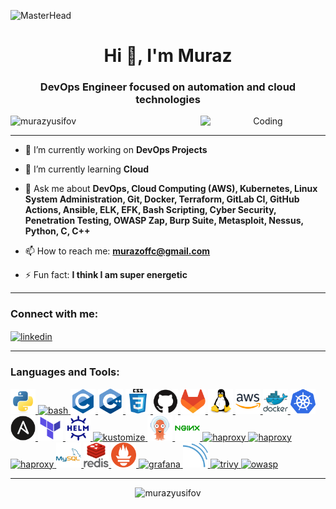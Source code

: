 ![MasterHead](https://cdn.dribbble.com/userupload/7725814/file/original-ad34e5a3d587a8a90b6586de67710225.gif)

<h1 align="center">Hi 👋, I'm Muraz</h1>
<h3 align="center">DevOps Engineer focused on automation and cloud technologies</h3>

<p align="center">
  <img align="right" alt="Coding" width="200" src="https://media.tenor.com/1ZMQ6_PMf9MAAAAM/raccoon-rave.gif" />
</p>

<p align="left">
  <img src="https://komarev.com/ghpvc/?username=murazyusifov&label=Profile%20views&color=0e75b6&style=flat" alt="murazyusifov" />
</p>

---

- 🔭 I’m currently working on **DevOps Projects**
  
- 🌱 I’m currently learning **Cloud**
  
- 💬 Ask me about **DevOps, Cloud Computing (AWS), Kubernetes, Linux System Administration, Git, Docker, Terraform, GitLab CI, GitHub Actions, Ansible, ELK, EFK, Bash Scripting, Cyber Security, Penetration Testing, OWASP Zap, Burp Suite, Metasploit, Nessus, Python, C, C++**
  
- 📫 How to reach me: **[murazoffc@gmail.com](mailto:murazoffc@gmail.com)**
  
- ⚡ Fun fact: **I think I am super energetic**

---

<h3 align="left">Connect with me:</h3>
<p align="left">
  <a href="https://linkedin.com/in/muraz-yusifov-967ab2284" target="_blank">
    <img align="center" src="https://raw.githubusercontent.com/rahuldkjain/github-profile-readme-generator/master/src/images/icons/Social/linked-in-alt.svg" alt="linkedin" height="30" width="40" />
  </a>
</p>

---

<h3 align="left">Languages and Tools:</h3>
<p align="left">
  <a href="https://www.python.org" target="_blank" rel="noreferrer">
    <img src="https://raw.githubusercontent.com/devicons/devicon/master/icons/python/python-original.svg" alt="python" width="40" height="40"/>
  </a>
  <a href="https://www.gnu.org/software/bash/" target="_blank" rel="noreferrer">
    <img src="https://www.vectorlogo.zone/logos/gnu_bash/gnu_bash-icon.svg" alt="bash" width="40" height="40"/>
  </a>
  <a href="https://www.cprogramming.com/" target="_blank" rel="noreferrer">
    <img src="https://raw.githubusercontent.com/devicons/devicon/master/icons/c/c-original.svg" alt="c" width="40" height="40"/>
  </a>
  <a href="https://www.w3schools.com/cpp/" target="_blank" rel="noreferrer">
    <img src="https://raw.githubusercontent.com/devicons/devicon/master/icons/cplusplus/cplusplus-original.svg" alt="cplusplus" width="40" height="40"/>
  </a>
  <a href="https://www.w3schools.com/css/" target="_blank" rel="noreferrer">
    <img src="https://raw.githubusercontent.com/devicons/devicon/master/icons/css3/css3-original-wordmark.svg" alt="css3" width="40" height="40"/>
  </a>
  <a href="https://github.com/features/actions" target="_blank" rel="noreferrer">
    <img src="https://raw.githubusercontent.com/devicons/devicon/master/icons/github/github-original.svg" alt="github" width="40" height="40"/>
  </a>
  <a href="https://gitlab.com" target="_blank" rel="noreferrer">
    <img src="https://raw.githubusercontent.com/devicons/devicon/master/icons/gitlab/gitlab-original.svg" alt="gitlab" width="40" height="40"/>
  </a>
  <a href="https://www.linux.org/" target="_blank" rel="noreferrer">
    <img src="https://raw.githubusercontent.com/devicons/devicon/master/icons/linux/linux-original.svg" alt="linux" width="40" height="40"/>
  </a>
  <a href="https://aws.amazon.com" target="_blank" rel="noreferrer">
    <img src="https://raw.githubusercontent.com/devicons/devicon/master/icons/amazonwebservices/amazonwebservices-original-wordmark.svg" alt="aws" width="40" height="40"/>
  </a>
  <a href="https://www.docker.com/" target="_blank" rel="noreferrer">
    <img src="https://raw.githubusercontent.com/devicons/devicon/master/icons/docker/docker-original-wordmark.svg" alt="docker" width="40" height="40"/>
  </a>
  <a href="https://kubernetes.io" target="_blank" rel="noreferrer">
    <img src="https://raw.githubusercontent.com/devicons/devicon/master/icons/kubernetes/kubernetes-plain.svg" alt="kubernetes" width="40" height="40"/>
  </a>
  <a href="https://www.ansible.com" target="_blank" rel="noreferrer">
    <img src="https://raw.githubusercontent.com/devicons/devicon/master/icons/ansible/ansible-original.svg" alt="ansible" width="40" height="40"/>
  </a>
  <a href="https://www.terraform.io" target="_blank" rel="noreferrer">
    <img src="https://raw.githubusercontent.com/devicons/devicon/master/icons/terraform/terraform-original.svg" alt="terraform" width="40" height="40"/>
  </a>
  <a href="https://helm.sh" target="_blank" rel="noreferrer">
    <img src="https://raw.githubusercontent.com/devicons/devicon/master/icons/helm/helm-original.svg" alt="helm" width="40" height="40"/>
  </a>
  <a href="https://kubernetes-sigs.github.io/kustomize/" target="_blank" rel="noreferrer">
    <img src="https://encrypted-tbn0.gstatic.com/images?q=tbn:ANd9GcRf-_QoUea_VKuKp4W3MoWZc6WEkqXuBysRew&s" alt="kustomize" width="60" height="40"/>
  </a>
  <a href="https://argo-cd.readthedocs.io" target="_blank" rel="noreferrer">
    <img src="https://raw.githubusercontent.com/devicons/devicon/master/icons/argocd/argocd-original.svg" alt="argocd" width="40" height="40"/>
  </a>
  <a href="https://www.nginx.com" target="_blank" rel="noreferrer">
    <img src="https://raw.githubusercontent.com/devicons/devicon/master/icons/nginx/nginx-original.svg" alt="nginx" width="40" height="40"/>
  </a>
  <a href="https://www.haproxy.org" target="_blank" rel="noreferrer">
    <img src="https://encrypted-tbn0.gstatic.com/images?q=tbn:ANd9GcQvX-jTobcn3pbloeuf-dajTK9cvj3fvXPKRw&s" alt="haproxy" width="40" height="40"/>
  </a>
  <a href="https://keepalived.readthedocs.io/en/latest/introduction.html" target="_blank" rel="noreferrer">
    <img src="https://encrypted-tbn0.gstatic.com/images?q=tbn:ANd9GcQQpLZR5dGTzEXO-D_hXpFCK57gjFGyDwHw8Q&s" alt="haproxy" width="40" height="40"/>
  </a>
  <a href="https://metallb.universe.tf/" target="_blank" rel="noreferrer">
    <img src="https://encrypted-tbn0.gstatic.com/images?q=tbn:ANd9GcSUc5oULW7FJ9qZN5Bn_gg30cNcvj2T4LFQyg&s" alt="haproxy" width="40" height="40"/>
  </a>
  <a href="https://www.mysql.com/" target="_blank" rel="noreferrer">
    <img src="https://raw.githubusercontent.com/devicons/devicon/master/icons/mysql/mysql-original-wordmark.svg" alt="mysql" width="40" height="40"/>
  </a>
  <a href="https://redis.io" target="_blank" rel="noreferrer">
    <img src="https://raw.githubusercontent.com/devicons/devicon/master/icons/redis/redis-original-wordmark.svg" alt="redis" width="40" height="40"/>
  </a>
  <a href="https://prometheus.io" target="_blank" rel="noreferrer">
    <img src="https://raw.githubusercontent.com/devicons/devicon/master/icons/prometheus/prometheus-original.svg" alt="prometheus" width="40" height="40"/>
  </a>
  <a href="https://grafana.com" target="_blank" rel="noreferrer">
    <img src="https://www.vectorlogo.zone/logos/grafana/grafana-icon.svg" alt="grafana" width="40" height="40"/>
  </a>
  <a href="https://www.sonarqube.org" target="_blank" rel="noreferrer">
    <img src="https://raw.githubusercontent.com/devicons/devicon/master/icons/sonarqube/sonarqube-original.svg" alt="sonarqube" width="40" height="40"/>
  </a>
  <a href="https://trivy.dev" target="_blank" rel="noreferrer">
    <img src="https://encrypted-tbn0.gstatic.com/images?q=tbn:ANd9GcSwteNPTgfXmUvAXsUpvm6ROoJELOQCta4edQ&s" alt="trivy" width="40" height="40"/>
  </a>
  <a href="https://owasp.org/www-project-zap/" target="_blank" rel="noreferrer">
    <img src="https://encrypted-tbn0.gstatic.com/images?q=tbn:ANd9GcQz9vb0FPWnU9Sj36okyFyZy1ONpDz047mHRQ&s" alt="owasp" width="40" height="40"/>
  </a>
</p>

---

<p align="center">
  <img src="https://github-readme-streak-stats.herokuapp.com/?user=murazyusifov&" alt="murazyusifov" />
</p>

